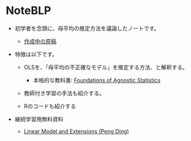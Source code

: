 # NoteBLP

- 初学者を念頭に、母平均の推定方法を議論したノートです。

    - [作成中の原稿](https://tetokawata.github.io/NoteBLP/)

- 特徴は以下です。

    - OLSを、「母平均の不正確なモデル」を推定する方法、と解釈する。
    
        - 本格的な教科書: [Foundations of Agnostic Statistics](https://www.cambridge.org/core/books/foundations-of-agnostic-statistics/684756357E7E9B3DFF0A8157FB2DCECA)

    - 教師付き学習の手法も紹介する。
    
    - Rのコードも紹介する

- 継続学習用無料資料

    - [Linear Model and Extensions (Peng Ding)](https://arxiv.org/abs/2401.00649)